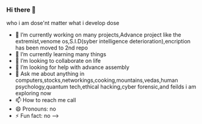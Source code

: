 ### Hi there 👋
who i am dose'nt matter what i develop dose

- 🔭 I’m currently working on many projects,Advance project like the extremist,venome os,S.I.D(syber intelligence deterioration),encription has been moved to 2nd repo
- 🌱 I’m currently learning many things 
- 👯 I’m looking to collaborate on life
- 🤔 I’m looking for help with advance assembly
- 💬 Ask me about anything in computers,stocks,networkings,cooking,mountains,vedas,human psychology,quantum tech,ethical hacking,cyber forensic,and feilds i am exploring now 
- 📫 How to reach me call
- 😄 Pronouns: no
- ⚡ Fun fact: no
-->
